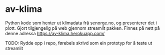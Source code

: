 # av-klima
Python kode som henter ut klimadata frå senorge.no, og presenterer det i plott. Gjort tilgjengelig på web gjennom streamlit pakken. Finnes på nett på denne adressa https://av-klima.herokuapp.com/

TODO: Rydde opp i repo, førebels skrivd som ein prototyp for å teste ut streamlit
